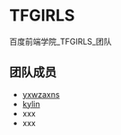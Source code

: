# TFGIRLS
百度前端学院_TFGIRLS_团队

## 团队成员
* [yxwzaxns](http://github.com/yxwzaxns)
* [kylin](http://github.com/kylinv)
* xxx
* xxx
